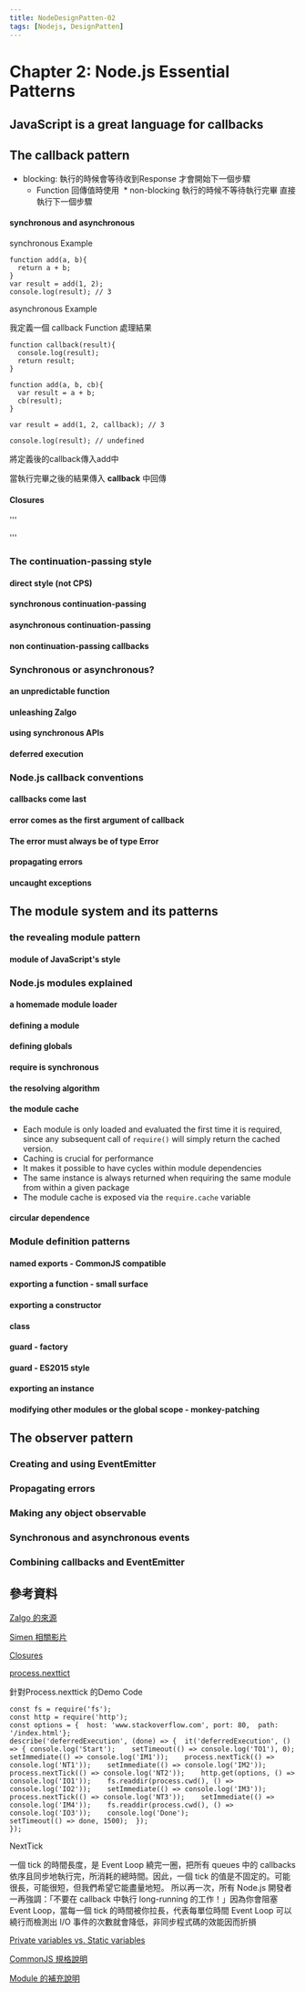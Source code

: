 ```yaml
---
title: NodeDesignPatten-02
tags: [Nodejs, DesignPatten]
---
```


# Chapter 2: Node.js Essential Patterns

## JavaScript is a great language for callbacks

## The callback pattern

* blocking: 執行的時候會等待收到Response
才會開始下一個步驟
  *  Function 回傳值時使用 
 * non-blocking 執行的時候不等待執行完畢
直接執行下一個步驟

#### synchronous and asynchronous

synchronous Example

```
function add(a, b){
  return a + b;
}
var result = add(1, 2);
console.log(result); // 3
```

asynchronous Example

我定義一個 callback Function 處理結果

```
function callback(result){
  console.log(result);
  return result;
}

function add(a, b, cb){
  var result = a + b;
  cb(result);
}

var result = add(1, 2, callback); // 3

console.log(result); // undefined
```

將定義後的callback傳入add中

當執行完畢之後的結果傳入 **callback** 中回傳

#### Closures

'''

'''

### The continuation-passing style

#### direct style (not CPS)

#### synchronous continuation-passing

#### asynchronous continuation-passing

#### non continuation-passing callbacks


### Synchronous or asynchronous?
#### an unpredictable function 

#### unleashing Zalgo 

#### using synchronous APIs 

#### deferred execution 

### Node.js callback conventions
#### callbacks come last

#### error comes as the first argument of callback

#### The error must always be of type Error 

#### propagating errors

#### uncaught exceptions

## The module system and its patterns

### the revealing module pattern

#### module of JavaScript's style

### Node.js modules explained
#### a homemade module loader

#### defining a module

####  defining globals

#### require is synchronous

#### the resolving algorithm

#### the module cache
- Each module is only loaded and evaluated the first time it is required, since any subsequent call of `require()` will simply return the cached version.
- Caching is crucial for performance
- It makes it possible to have cycles within module dependencies
- The same instance is always returned when requiring the same module from within a given package
- The module cache is exposed via the `require.cache` variable
#### circular dependence

### Module definition patterns
#### named exports - CommonJS compatible 

#### exporting a function - small surface

#### exporting a constructor

#### class

#### guard - factory

#### guard - ES2015 style

#### exporting an instance

#### modifying other modules or the global scope - monkey-patching

## The observer pattern

### Creating and using EventEmitter

### Propagating errors

### Making any object observable

### Synchronous and asynchronous events

### Combining callbacks and EventEmitter

## 參考資料

[Zalgo 的來源](http://blog.izs.me/post/59142742143/designing-apis-for-asynchrony)

[Simen 相關影片](https://www.youtube.com/watch?v=ouuRKq6tZsI&t=654s)

[Closures](https://developer.mozilla.org/en-US/docs/Web/JavaScript/Closures)

[process.nexttict](https://nodejs.org/en/docs/guides/event-loop-timers-and-nexttick/)

針對Process.nexttick 的Demo Code

```
const fs = require('fs');
const http = require('http');
const options = {  host: 'www.stackoverflow.com', port: 80,  path: '/index.html'};
describe('deferredExecution', (done) => {  it('deferredExecution', () => { console.log('Start');    setTimeout(() => console.log('TO1'), 0);  setImmediate(() => console.log('IM1'));    process.nextTick(() => console.log('NT1'));    setImmediate(() => console.log('IM2')); process.nextTick(() => console.log('NT2'));    http.get(options, () => console.log('IO1'));    fs.readdir(process.cwd(), () => console.log('IO2'));    setImmediate(() => console.log('IM3')); process.nextTick(() => console.log('NT3'));    setImmediate(() => console.log('IM4'));    fs.readdir(process.cwd(), () => console.log('IO3'));    console.log('Done');
setTimeout(() => done, 1500);  });
});
```

NextTick

一個 tick 的時間長度，是 Event Loop 繞完一圈，把所有 queues 中的 callbacks 依序且同步地執行完，所消耗的總時間。因此，一個 tick 的值是不固定的。可能很長，可能很短，但我們希望它能盡量地短。
所以再一次，所有 Node.js 開發者一再強調：「不要在 callback 中執行 long-running 的工作！」因為你會阻塞 Event Loop，當每一個 tick 的時間被你拉長，代表每單位時間 Event Loop 可以繞行而檢測出 I/O 事件的次數就會降低，非同步程式碼的效能因而折損

[Private variables vs. Static variables](http://stackoverflow.com/questions/21861677/javascript-module-pattern-private-variables-vs-static-variables)

[CommonJS 規格說明](http://wiki.commonjs.org/wiki/Modules/1.1.1)

[Module 的補充說明](http://wiki.commonjs.org/wiki/Modules/1.1.1)